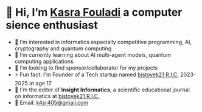 # 👋 Hi, I’m [Kasra Fouladi](https://www.researchgate.net/profile/Kasra-Fouladi) a computer sience enthusiast
- 👀 I’m interested in informatics especially competitive programming, AI, cryptography and quantum computing
- 🌱 I’m currently learning about AI multi-agent models, quantum computing applications
- 💞️ I’m looking to find sponsor/collaborator for my projects
- ⚡ Fun fact: I'm Founder of a Tech startup named [bistoyek21 R.I.C.](https://github.com/bistoyek21-ric) 2023-2025 at age 17
- 📗 I'm the editor of **Insight Informatics**, a scientific educational journal on informatics at [bistoyek21 R.I.C.](https://github.com/bistoyek21-ric) 
- 📨 Email: k4sr405@gmail.com

<!---
kasrafouladi/kasrafouladi is a ✨ special ✨ repository because its `README.md` (this file) appears on your GitHub profile.
You can click the Preview link to take a look at your changes.
--->
